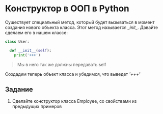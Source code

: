 # Конструктор в ООП в Python

Существует специальный метод, который будет вызываться 
в момент создания нового объекта класса. Этот метод называется *\__init__*. 
Давайте сделаем его в нашем классе:

```py
class User:

  def __init__(self):
    print('+++') 
```

> Мы в него так же должны передавать self


Создадим теперь объект класса и убедимся, что выведет *'+++'*

## Задание

1. Сделайте конструктор класса Employee, со свойствами из предыдущих примеров
